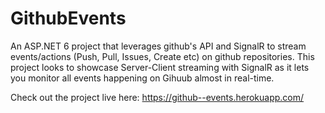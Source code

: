 # GithubEvents
An ASP.NET 6 project that leverages github's API and SignalR to stream events/actions (Push, Pull, Issues, Create etc) on github repositories.
This project looks to showcase Server-Client streaming with SignalR as it lets you monitor all events happening on Gihuub almost in real-time.

Check out the project live here: https://github--events.herokuapp.com/
